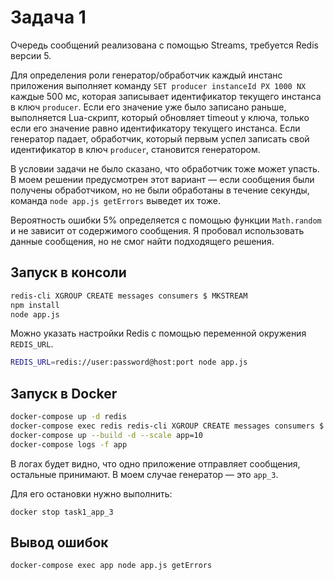 # Задача 1

Очередь сообщений реализована с помощью Streams, требуется Redis версии 5.

Для определения роли генератор/обработчик каждый инстанс приложения выполняет
команду `SET producer instanceId PX 1000 NX` каждые 500 мс, которая записывает идентификатор текущего инстанса в ключ `producer`.
Если его значение уже было записано раньше, выполняется Lua-скрипт, который обновляет timeout у ключа, только если его значение
равно идентификатору текущего инстанса. Если генератор падает, обработчик, который первым успел записать свой идентификатор
в ключ `producer`, становится генератором.

В условии задачи не было сказано, что обработчик тоже может упасть.
В моем решении предусмотрен этот вариант — если сообщения были
получены обработчиком, но не были обработаны в течение секунды,
команда `node app.js getErrors` выведет их тоже.

Вероятность ошибки 5% определяется с помощью функции `Math.random` и не зависит от содержимого сообщения.
Я пробовал использовать данные сообщения, но не смог найти подходящего решения.

## Запуск в консоли

```bash
redis-cli XGROUP CREATE messages consumers $ MKSTREAM
npm install
node app.js
```

Можно указать настройки Redis с помощью переменной окружения `REDIS_URL`.

```bash
REDIS_URL=redis://user:password@host:port node app.js
```

## Запуск в Docker

```bash
docker-compose up -d redis
docker-compose exec redis redis-cli XGROUP CREATE messages consumers $ MKSTREAM
docker-compose up --build -d --scale app=10
docker-compose logs -f app
```

В логах будет видно, что одно приложение отправляет сообщения, остальные принимают.
В моем случае генератор — это `app_3`.

Для его остановки нужно выполнить:

```
docker stop task1_app_3
```

## Вывод ошибок

```bash
docker-compose exec app node app.js getErrors
```
